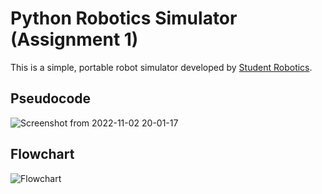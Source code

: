 Python Robotics Simulator (Assignment 1)
================================
This is a simple, portable robot simulator developed by [Student Robotics](https://studentrobotics.org).


Pseudocode
----------------------
![Screenshot from 2022-11-02 20-01-17](https://user-images.githubusercontent.com/117213899/199578816-899ff3a0-0e63-4f45-8486-1a3aa4262f3b.png)

Flowchart
----------------------
![Flowchart](https://user-images.githubusercontent.com/117213899/199577692-37a57df5-8024-41dd-95b6-675b38e8669f.png)

